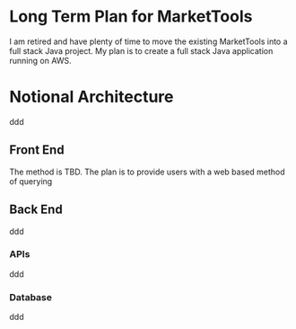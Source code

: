 # Long Term Plan for MarketTools
I am retired and have plenty of time to move the existing MarketTools into a full stack Java project.
My plan is to create a full stack Java application running on AWS.

# Notional Architecture
ddd

## Front End
The method is TBD. The plan is to provide users with a web based method of querying

## Back End
ddd

### APIs
ddd

### Database
ddd


